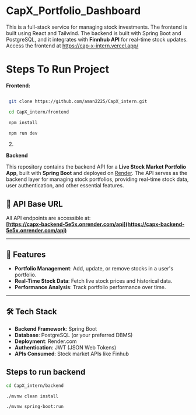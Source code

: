 # CapX_Portfolio_Dashboard

This is a full-stack service for managing stock investments. The frontend is built using React and Tailwind. The backend is built with Spring Boot and PostgreSQL, and it integrates with **Finnhub API** for real-time stock updates.
Access the frontend at https://cap-x-intern.vercel.app/

# Steps To Run Project

**Frontend:**
```bash

 git clone https://github.com/aman2225/CapX_intern.git

 cd CapX_intern/frontend

 npm install

 npm run dev

``` 
2. 

**Backend**

This repository contains the backend API for a **Live Stock Market Portfolio App**, built with **Spring Boot** and deployed on [Render](https://render.com). The API serves as the backend layer for managing stock portfolios, providing real-time stock data, user authentication, and other essential features.

## 🔗 API Base URL

All API endpoints are accessible at:  
**[https://capx-backend-5e5x.onrender.com/api](https://capx-backend-5e5x.onrender.com/api)**

---

## 🚀 Features

- **Portfolio Management**: Add, update, or remove stocks in a user's portfolio.
- **Real-Time Stock Data**: Fetch live stock prices and historical data.
- **Performance Analysis**: Track portfolio performance over time.

---

## 🛠️ Tech Stack

- **Backend Framework**: Spring Boot
- **Database**: PostgreSQL (or your preferred DBMS)
- **Deployment**: Render.com
- **Authentication**: JWT (JSON Web Tokens)
- **APIs Consumed**: Stock market APIs like Finhub

## Steps to run backend

```bash
cd CapX_intern/backend

./mvnw clean install

./mvnw spring-boot:run

```